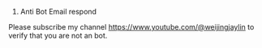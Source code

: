 1. Anti Bot Email respond

Please subscribe my channel https://www.youtube.com/@weijingjaylin to verify that you are not an bot.

